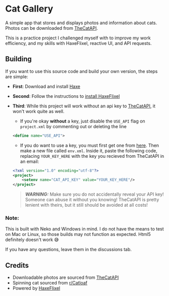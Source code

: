 # Cat Gallery
A simple app that stores and displays photos and information about cats.
Photos can be downloaded from [TheCatAPI](https://thecatapi.com/).

This is a practice project I challenged myself with to improve my work efficiency, 
and my skills with HaxeFlixel, reactive UI, and API requests.

## Building
If you want to use this source code and build your own version, the steps are simple:

- __First__: Download and install [Haxe](https://haxe.org)

- __Second__: Follow the instructions to [install HaxeFlixel](https://haxeflixel.com/documentation/getting-started/)

- __Third__: While this project will work without an api key to [TheCatAPI](https://thecatapi.com/),
it won't work quite as well. 
    - If you're okay __without__ a key, just disable the `USE_API` flag on `project.xml` by commenting out or deleting the line
    ```xml
    <define name="USE_API">
    ```
    - If you do want to use a key, you must first get one from [here](https://thecatapi.com/#pricing). Then make a new file called `env.xml`. Inside it, paste the following code, replacing `YOUR_KEY_HERE` with the key you recieved from TheCatAPI in an email: 
    ```xml
    <?xml version="1.0" encoding="utf-8"?>
    <project>
        <setenv name="CAT_API_KEY" value="YOUR_KEY_HERE"/>
    </project>
    ```
        
    
    > ___WARNING:___ Make sure you do not accidentally reveal your API key! Someone can abuse it without you knowing! TheCatAPI is pretty lenient with theirs, but it still should be avoided at all costs!

### Note:
This is built with Neko and Windows in mind.
I do not have the means to test on Mac or Linux, so those builds may not function as expected.
Html5 definitely doesn't work :sweat_smile:

If you have any questions, leave them in the discussions tab.

## Credits
- Downloadable photos are sourced from [TheCatAPI](https://thecatapi.com/)
- Spinning cat sourced from [r/Catloaf](https://www.reddit.com/r/Catloaf/comments/yrvghr/found_it_the_very_rare_3d_360_degrees_catloaf/)
- Powered by [HaxeFlixel](https://haxeflixel.com)
